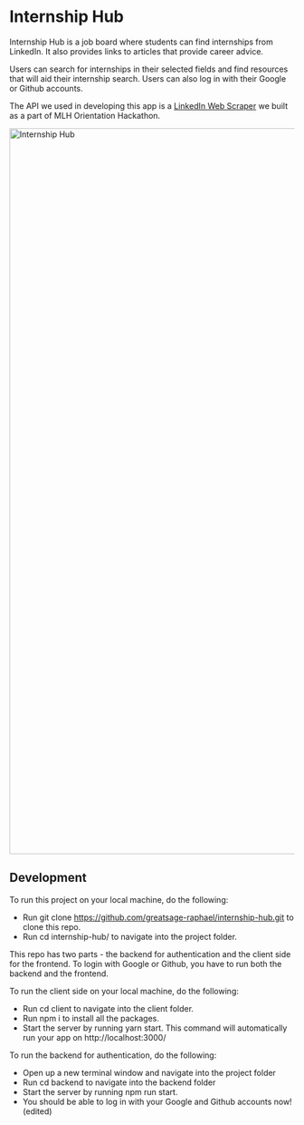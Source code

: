 # Internship Hub

Internship Hub is a job board where students can find internships from LinkedIn. It also provides links to articles that provide career advice.

Users can search for internships in their selected fields and find resources that will aid their internship search. Users can also log in with their Google or Github accounts.

The API we used in developing this app is a [LinkedIn Web Scraper](https://github.com/TildaDares/internships-web-scraper) we built as a part of MLH Orientation Hackathon.

<img width="1280" alt="Internship Hub" src="https://user-images.githubusercontent.com/63427719/172181492-c43daa8e-434d-4c7f-91bf-0f0d2f6d27ee.png" />


## Development

To run this project on your local machine, do the following:

- Run git clone https://github.com/greatsage-raphael/internship-hub.git to clone this repo.
- Run cd internship-hub/ to navigate into the project folder.

This repo has two parts - the backend for authentication and the client side for the frontend. To login with Google or Github, you have to run both the backend and the frontend.

To run the client side on your local machine, do the following:

- Run cd client to navigate into the client folder.
- Run npm i to install all the packages.
- Start the server by running yarn start. This command will automatically run your app on http://localhost:3000/

To run the backend for authentication, do the following:

- Open up a new terminal window and navigate into the project folder
- Run cd backend to navigate into the backend folder
- Start the server by running npm run start.
- You should be able to log in with your Google and Github accounts now! (edited)
